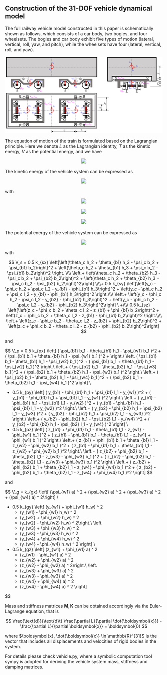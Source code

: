 ## Construction of the 31-DOF vehicle dynamical model

The full railway vehicle model constructed in this paper is schematically shown as follows, which consists of a car body, two bogies, and four wheelsets. The bogies and car body exhibit five types of motion (lateral, vertical, roll, yaw, and pitch), while the wheelsets have four (lateral, vertical, roll, and yaw).

<p align="center">
    <img width="800" src="Images/F_vehicle.png" alt="Schematic diagram of 31-DOF railway vehicle mode">
</p>

<!-- <div align="center">
	<img src="Images/F_vehicle.png" width=800 alt>
</div>
![Images/F_vehicle.png]
*Schematic diagram of 31-DOF railway vehicle model* -->

The equation of motion of the train is formulated based on the Lagrangian principle. Here we denote $L$ as the Lagrangian identity, $T$ as the kinetic energy, $V$ as the potential energy, and we have

<p align="center">
<img src="https://latex.codecogs.com/svg.image?L=T-V" />
</p>

The kinetic energy of the vehicle system can be expressed as

<p align="center">
<img src="https://latex.codecogs.com/svg.image?T=T_c&plus;T_b&plus;T_w" />
</p>

with

<!-- T_c = \frac{1}{2} \left[m_c(\dot{y}_c^2+\dot{z}_c^2)+I_{cx} \dot{\phi}_c^2+I_{cy} \dot{\theta}_c^2+I_{cz} \dot{\psi}_c^2 \right] -->
<p align="center">
<img src="https://latex.codecogs.com/svg.image?T_c=\frac{1}{2}\left[m_c(\dot{y}_c^2&plus;\dot{z}_c^2)&plus;I_{cx}\dot{\phi}_c^2&plus;I_{cy}\dot{\theta}_c^2&plus;I_{cz}\dot{\psi}_c^2\right]" />
</p>
<!-- $$
T_b = \sum_{i=1}^2 T_{bi} = \sum_{i=1}^2 \frac{1}{2}\left[m_b(\dot{y}_{bi}^2+\dot{z}_{bi}^2)+I_{bx} \dot{\phi}_{bi}^2+I_{by} \dot{\theta}_{bi}^2+I_{bz} \dot{\psi}_{bi}^2 \right]
$$ -->
<p align="center">
<img src="https://latex.codecogs.com/svg.image?T_b=\sum_{i=1}^2&space;T_{bi}=\sum_{i=1}^2\frac{1}{2}\left[m_b(\dot{y}_{bi}^2&plus;\dot{z}_{bi}^2)&plus;I_{bx}\dot{\phi}_{bi}^2&plus;I_{by}\dot{\theta}_{bi}^2&plus;I_{bz}\dot{\psi}_{bi}^2\right]" />
</p>
<!-- $$
T_w = \sum_{i=1}^4 T_{wi} = \sum_{i=1}^4 \frac{1}{2}\left[m_b(\dot{y}_{wi}^2+\dot{z}_{wi}^2)  + I_{wx} \dot{\phi}_{wi}^2+I_{wz} \dot{\psi}_{wi}^2\right]
$$ -->
<p align="center">
<img src="https://latex.codecogs.com/svg.image?T_w=\sum_{i=1}^4&space;T_{wi}=\sum_{i=1}^4\frac{1}{2}\left[m_b(\dot{y}_{wi}^2&plus;\dot{z}_{wi}^2)&plus;I_{wx}\dot{\phi}_{wi}^2&plus;I_{wz}\dot{\psi}_{wi}^2\right]" />
</p>
The potential energy of the vehicle system can be expressed as

<!-- $$
V = V_s + V_p + V_g
$$ -->
<p align="center">
<img src="https://latex.codecogs.com/svg.image?V=V_s&plus;V_p&plus;V_g" />
</p>
with

$$
V_s = 0.5 k_{sx} \left[\left(\theta_c h_2 + \theta_{b1} h_3 - \psi_c b_2 + \psi_{b1} b_2\right)^2 + \left(\theta_c h_2 + \theta_{b1} h_3 + \psi_c b_2 - \psi_{b1} b_2\right)^2 \right. \\\\
\left.+ \left(\theta_c h_2 + \theta_{b2} h_3 - \psi_c b_2 + \psi_{b2} b_2\right)^2 + \left(\theta_c h_2 + \theta_{b2} h_3 + \psi_c b_2 - \psi_{b2} b_2\right)^2\right] \\\\+ 0.5 k_{sy} \left[\left(y_c - \phi_c h_2 + \psi_c l_2 - y_{b1} - \phi_{b1} h_3\right)^2 + \left(y_c - \phi_c h_2 + \psi_c l_2 - y_{b1} - \phi_{b1} h_3\right)^2 \right.\\\\
\left.+ \left(y_c - \phi_c h_2 - \psi_c l_2 - y_{b2} - \phi_{b2} h_3\right)^2 + \left(y_c - \phi_c h_2 - \psi_c l_2 - y_{b2} - \phi_{b2} h_3\right)^2\right] \ +\\\\ 0.5 k_{sz} \left[\left(z_c - \phi_c b_2 + \theta_c l_2 - z_{b1} + \phi_{b1} b_2\right)^2 + \left(z_c + \phi_c b_2 + \theta_c l_2 - z_{b1} - \phi_{b1} b_2\right)^2 \right.\\\\
\left.+ \left(z_c - \phi_c b_2 - \theta_c l_2 - z_{b2} + \phi_{b2} b_2\right)^2 + \left(z_c + \phi_c b_2 - \theta_c l_2 - z_{b2} - \phi_{b2} b_2\right)^2\right]
$$

and

$$
V_p = 0.5 k_{px} \left[ ( \psi_{b1} b_1 - \theta_{b1} h_1 - \psi_{w1} b_1 )^2 + ( \psi_{b1} b_1 + \theta_{b1} h_1 - \psi_{w1} b_1 )^2 + \right.\\
\left. ( \psi_{b1} b_1 - \theta_{b1} h_1 - \psi_{w2} b_1 )^2 + ( \psi_{b1} b_1 + \theta_{b1} h_1 - \psi_{w2} b_1 )^2 \right.\\
\left.+ ( \psi_{b2} b_1 - \theta_{b2} h_1 - \psi_{w3} b_1 )^2 + ( \psi_{b2} b_1 + \theta_{b2} h_1 - \psi_{w3} b_1 )^2 \right.\\
\left.+ ( \psi_{b2} b_1 - \theta_{b2} h_1 - \psi_{w4} b_1 )^2 + ( \psi_{b2} b_1 + \theta_{b2} h_1 - \psi_{w4} b_1 )^2 \right] \\
+ 0.5 k_{py} \left[ ( y_{b1} - \phi_{b1} h_1 + \psi_{b1} l_1 - y_{w1} )^2 + ( y_{b1} - \phi_{b1} h_1 + \psi_{b1} l_1 - y_{w1} )^2 \right.\\
\left.+ ( y_{b1} - \phi_{b1} h_1 - \psi_{b1} l_1 - y_{w2} )^2 + ( y_{b1} - \phi_{b1} h_1 - \psi_{b1} l_1 - y_{w2} )^2 \right.\\
\left.+ ( y_{b2} - \phi_{b2} h_1 + \psi_{b2} l_1 - y_{w3} )^2 + ( y_{b2} - \phi_{b2} h_1 + \psi_{b2} l_1 - y_{w3} )^2 \right.\\
\left.+ ( y_{b2} - \phi_{b2} h_1 - \psi_{b2} l_1 - y_{w4} )^2 + ( y_{b2} - \phi_{b2} h_1 - \psi_{b2} l_1 - y_{w4} )^2 \right] \\
+ 0.5 k_{pz} \left[ ( z_{b1} + \phi_{b1} b_1 - \theta_{b1} l_1 - z_{w1} - \phi_{w1} b_1 )^2 + ( z_{b1} - \phi_{b1} b_1 - \theta_{b1} l_1 - z_{w1} + \phi_{w1} b_1 )^2 \right.\\
\left.+ ( z_{b1} + \phi_{b1} b_1 + \theta_{b1} l_1 - z_{w2} - \phi_{w2} b_1 )^2 + ( z_{b1} - \phi_{b1} b_1 + \theta_{b1} l_1 - z_{w2} + \phi_{w2} b_1 )^2 \right.\\
\left.+ ( z_{b2} + \phi_{b2} b_1 - \theta_{b2} l_1 - z_{w3} - \phi_{w3} b_1 )^2 + ( z_{b2} - \phi_{b2} b_1 - \theta_{b2} l_1 - z_{w3} + \phi_{w3} b_1 )^2 \right.\\
\left.+ ( z_{b2} + \phi_{b2} b_1 + \theta_{b2} l_1 - z_{w4} - \phi_{w4} b_1 )^2 + ( z_{b2} - \phi_{b2} b_1 + \theta_{b2} l_1 - z_{w4} + \phi_{w4} b_1 )^2 \right]
$$

and

$$
V_g =
    k_{gx}  \left[
        (\psi_{w1}  a) ^ 2 + (\psi_{w2}  a) ^ 2 + (\psi_{w3}  a) ^ 2 + (\psi_{w4}  a) ^ 2\right] \\
  + 0.5  k_{gy}  \left[
        (y_{w1} + \phi_{w1}  h_w) ^ 2
      + (y_{w1} - \phi_{w1}  h_w) ^ 2
      + (y_{w2} + \phi_{w2}  h_w) ^ 2
      + (y_{w2} - \phi_{w2}  h_w) ^ 2\right.\\
\left.
      + (y_{w3} + \phi_{w3}  h_w) ^ 2
      + (y_{w3} - \phi_{w3}  h_w) ^ 2
      + (y_{w4} + \phi_{w4}  h_w) ^ 2
      + (y_{w4} - \phi_{w4}  h_w) ^ 2
    \right] \\
  + 0.5  k_{gz}  \left[
        (z_{w1} + \phi_{w1}  a) ^ 2
      + (z_{w1} - \phi_{w1}  a) ^ 2
      + (z_{w2} + \phi_{w2}  a) ^ 2
      + (z_{w2} - \phi_{w2}  a) ^ 2\right.\\
\left.
      + (z_{w3} + \phi_{w3}  a) ^ 2
      + (z_{w3} - \phi_{w3}  a) ^ 2
      + (z_{w4} + \phi_{w4}  a) ^ 2
      + (z_{w4} - \phi_{w4}  a) ^ 2
    \right]


$$

Mass and stiffness matrices $\mathbf{M}, \mathbf{K}$ can be obtained accordingly via the Euler-Lagrange equation, that is

$$
\frac{\text{d}}{\text{d}t} \frac{\partial L}{\partial \dot{\boldsymbol{x}}} - \frac{\partial L}{\partial \boldsymbol{x}} = \boldsymbol{0}
$$

where $\boldsymbol{x}, \dot{\boldsymbol{x}} \in \mathbb{R}^{31}$ is the vector that includes all displacements and velocities of rigid bodies in the system.

For details please check vehicle.py, where a symbolic computation tool sympy is adopted for deriving the vehicle system mass, stiffness and damping matrices.
